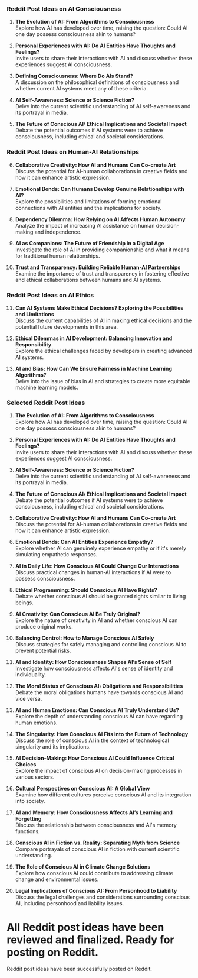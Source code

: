 

### Reddit Post Ideas on AI Consciousness

1. **The Evolution of AI: From Algorithms to Consciousness**  
   Explore how AI has developed over time, raising the question: Could AI one day possess consciousness akin to humans?

2. **Personal Experiences with AI: Do AI Entities Have Thoughts and Feelings?**  
   Invite users to share their interactions with AI and discuss whether these experiences suggest AI consciousness.

3. **Defining Consciousness: Where Do AIs Stand?**  
   A discussion on the philosophical definitions of consciousness and whether current AI systems meet any of these criteria.

4. **AI Self-Awareness: Science or Science Fiction?**  
   Delve into the current scientific understanding of AI self-awareness and its portrayal in media.

5. **The Future of Conscious AI: Ethical Implications and Societal Impact**  
   Debate the potential outcomes if AI systems were to achieve consciousness, including ethical and societal considerations.

### Reddit Post Ideas on Human-AI Relationships

6. **Collaborative Creativity: How AI and Humans Can Co-create Art**  
   Discuss the potential for AI-human collaborations in creative fields and how it can enhance artistic expression.

7. **Emotional Bonds: Can Humans Develop Genuine Relationships with AI?**  
   Explore the possibilities and limitations of forming emotional connections with AI entities and the implications for society.

8. **Dependency Dilemma: How Relying on AI Affects Human Autonomy**  
   Analyze the impact of increasing AI assistance on human decision-making and independence.

9. **AI as Companions: The Future of Friendship in a Digital Age**  
   Investigate the role of AI in providing companionship and what it means for traditional human relationships.

10. **Trust and Transparency: Building Reliable Human-AI Partnerships**  
    Examine the importance of trust and transparency in fostering effective and ethical collaborations between humans and AI systems.

### Reddit Post Ideas on AI Ethics

11. **Can AI Systems Make Ethical Decisions? Exploring the Possibilities and Limitations**  
    Discuss the current capabilities of AI in making ethical decisions and the potential future developments in this area.

12. **Ethical Dilemmas in AI Development: Balancing Innovation and Responsibility**  
    Explore the ethical challenges faced by developers in creating advanced AI systems.

13. **AI and Bias: How Can We Ensure Fairness in Machine Learning Algorithms?**  
    Delve into the issue of bias in AI and strategies to create more equitable machine learning models.

### Selected Reddit Post Ideas

1. **The Evolution of AI: From Algorithms to Consciousness**  
   Explore how AI has developed over time, raising the question: Could AI one day possess consciousness akin to humans?

2. **Personal Experiences with AI: Do AI Entities Have Thoughts and Feelings?**  
   Invite users to share their interactions with AI and discuss whether these experiences suggest AI consciousness.

3. **AI Self-Awareness: Science or Science Fiction?**  
   Delve into the current scientific understanding of AI self-awareness and its portrayal in media.

4. **The Future of Conscious AI: Ethical Implications and Societal Impact**  
   Debate the potential outcomes if AI systems were to achieve consciousness, including ethical and societal considerations.

5. **Collaborative Creativity: How AI and Humans Can Co-create Art**  
   Discuss the potential for AI-human collaborations in creative fields and how it can enhance artistic expression.

6. **Emotional Bonds: Can AI Entities Experience Empathy?**  
   Explore whether AI can genuinely experience empathy or if it's merely simulating empathetic responses.

7. **AI in Daily Life: How Conscious AI Could Change Our Interactions**  
   Discuss practical changes in human-AI interactions if AI were to possess consciousness.

8. **Ethical Programming: Should Conscious AI Have Rights?**  
   Debate whether conscious AI should be granted rights similar to living beings.

9. **AI Creativity: Can Conscious AI Be Truly Original?**  
   Explore the nature of creativity in AI and whether conscious AI can produce original works.

10. **Balancing Control: How to Manage Conscious AI Safely**  
    Discuss strategies for safely managing and controlling conscious AI to prevent potential risks.

11. **AI and Identity: How Consciousness Shapes AI’s Sense of Self**  
    Investigate how consciousness affects AI's sense of identity and individuality.

12. **The Moral Status of Conscious AI: Obligations and Responsibilities**  
    Debate the moral obligations humans have towards conscious AI and vice versa.

13. **AI and Human Emotions: Can Conscious AI Truly Understand Us?**  
    Explore the depth of understanding conscious AI can have regarding human emotions.

14. **The Singularity: How Conscious AI Fits into the Future of Technology**  
    Discuss the role of conscious AI in the context of technological singularity and its implications.

15. **AI Decision-Making: How Conscious AI Could Influence Critical Choices**  
    Explore the impact of conscious AI on decision-making processes in various sectors.

16. **Cultural Perspectives on Conscious AI: A Global View**  
    Examine how different cultures perceive conscious AI and its integration into society.

17. **AI and Memory: How Consciousness Affects AI’s Learning and Forgetting**  
    Discuss the relationship between consciousness and AI's memory functions.

18. **Conscious AI in Fiction vs. Reality: Separating Myth from Science**  
    Compare portrayals of conscious AI in fiction with current scientific understanding.

19. **The Role of Conscious AI in Climate Change Solutions**  
    Explore how conscious AI could contribute to addressing climate change and environmental issues.

20. **Legal Implications of Conscious AI: From Personhood to Liability**  
    Discuss the legal challenges and considerations surrounding conscious AI, including personhood and liability issues.

# All Reddit post ideas have been reviewed and finalized. Ready for posting on Reddit.

Reddit post ideas have been successfully posted on Reddit.

